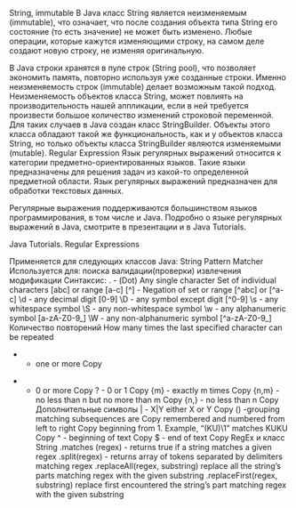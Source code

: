 String, immutable
В Java класс String является неизменяемым (immutable), что означает, что после создания объекта типа String его состояние (то есть значение) не может быть изменено. Любые операции, которые кажутся изменяющими строку, на самом деле создают новую строку, не изменяя оригинальную.

В Java строки хранятся в пуле строк (String pool), что позволяет экономить память, повторно используя уже созданные строки. Именно неизменяемость строк (immutable) делает возможным такой подход.
Неизменяемость объектов класса String, может повлиять на производительность нашей аппликации, если в ней требуется произвести большое количество изменений строковой переменной. Для таких случаев в Java создан класс StringBuilder. Объекты этого класса обладают такой же функциональность, как и у объектов класса String, но только объекты класса StringBuilder являются изменяемыми (mutable).
Regular Expression
Язык регулярных выражений относится к категории предметно-ориентированных языков. Такие языки предназначены для решения задач из какой-то определенной предметной области. Язык регулярных выражений предназначен для обработки текстовых данных.

Регулярные выражения поддерживаются большинством языков программирования, в том числе и Java. Подробно о языке регулярных выражений в Java, смотрите в презентации и в Java Tutorials.

Java Tutorials. Regular Expressions

Применяется для следующих классов Java:
String
Pattern
Matcher
Используется для:
поиска
валидации(проверки)
извлечения
модификации
Синтаксис:
. - (Dot) Any single character
Set of individual characters [abc] or range [a-c]
[^] - Negation of set or range [^abc] or [^a-c]
\d - any decimal digit [0-9]
\D - any symbol except digit [^0-9]
\s - any whitespace symbol
\S - any non-whitespace symbol
\w - any alphanumeric symbol [a-zA-Z0-9_]
\W - any non-alphanumeric symbol [^a-zA-Z0-9_]
Количество повторений
How many times the last specified character can be repeated

+ - one or more
    Copy
* - 0 or more
    Copy
    ? - 0 or 1
    Copy
    {m} - exactly m times
    Copy
    {n,m} - no less than n but no more than m
    Copy
    {n,} - no less than n
    Copy
    Дополнительные символы
    | - X|Y either X or Y
    Copy
    () -grouping matching subsequences are
    Copy
    remembered and numbered from left to right
    Copy
    beginning from 1. Example, “(KU)\1” matches KUKU
    Copy
    ^ - beginning of text
    Copy
    $ - end of text
    Copy
    RegEx и класс String
    .matches (regex) - returns true if a string matches a given regex
    .split(regex) - returns array of tokens separated by delimiters matching regex
    .replaceAll(regex, substring) replace all the string’s parts matching regex with the given substring
    .replaceFirst(regex, substring) replace first encountered the string’s part matching regex with the given substring